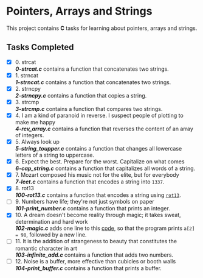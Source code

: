 # Pointers, Arrays and Strings

This project contains __C__ tasks for learning about pointers, arrays and strings.

## Tasks Completed

+ [x] 0\. strcat<br/>_**0-strcat.c**_ contains a function that concatenates two strings.
+ [x] 1\. strncat<br/>_**1-strncat.c**_ contains a function that concatenates two strings.
+ [x] 2\. strncpy<br/>_**2-strncpy.c**_ contains a function that copies a string.
+ [x] 3\. strcmp<br/>_**3-strcmp.c**_ contains a function that compares two strings.
+ [x] 4\. I am a kind of paranoid in reverse. I suspect people of plotting to make me happy<br/>_**4-rev_array.c**_ contains a function that reverses the content of an array of integers.
+ [x] 5\. Always look up<br/>_**5-string_toupper.c**_ contains a function that changes all lowercase letters of a string to uppercase.
+ [x] 6\. Expect the best. Prepare for the worst. Capitalize on what comes<br/>_**6-cap_string.c**_ contains a function that capitalizes all words of a string.
+ [x] 7\. Mozart composed his music not for the elite, but for everybody<br/>_**7-leet.c**_ contains a function that encodes a string into `1337`.
+ [x] 8\. rot13<br/>_**100-rot13.c**_ contains a function that encodes a string using [`rot13`](https://en.wikipedia.org/wiki/ROT13).
+ [ ] 9\. Numbers have life; they're not just symbols on paper<br/>_**101-print_number.c**_ contains a function that prints an integer.
+ [x] 10\. A dream doesn't become reality through magic; it takes sweat, determination and hard work<br/>_**102-magic.c**_ adds one line to this [code](https://github.com/holbertonschool/make_magic_happen/blob/master/magic.c), so that the program prints `a[2] = 98`, followed by a new line.
+ [ ] 11\. It is the addition of strangeness to beauty that constitutes the romantic character in art<br/>_**103-infinite_add.c**_ contains a function that adds two numbers.
+ [ ] 12\. Noise is a buffer, more effective than cubicles or booth walls<br/>_**104-print_buffer.c**_ contains a function that prints a buffer.
